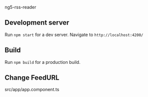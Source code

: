ng5-rss-reader



## Development server
Run `npm start` for a dev server.
Navigate to `http://localhost:4200/`


## Build
Run `npm build` for a production build.


## Change FeedURL
src/app/app.component.ts